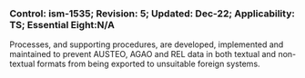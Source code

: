 ### Control: ism-1535; Revision: 5; Updated: Dec-22; Applicability: TS; Essential Eight:N/A
<p>Processes, and supporting procedures, are developed, implemented and maintained to prevent AUSTEO, AGAO and REL data in both textual and non-textual formats from being exported to unsuitable foreign systems.</p>